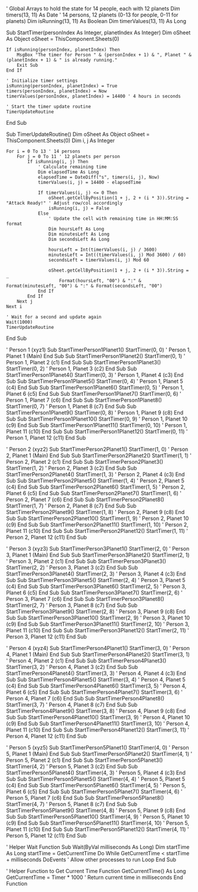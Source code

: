 ' Global Arrays to hold the state for 14 people, each with 12 planets
Dim timers(13, 11) As Date ' 14 persons, 12 planets (0-13 for people, 0-11 for planets)
Dim isRunning(13, 11) As Boolean
Dim timerValues(13, 11) As Long

Sub StartTimer(personIndex As Integer, planetIndex As Integer)
    Dim oSheet As Object
    oSheet = ThisComponent.Sheets(0)

    If isRunning(personIndex, planetIndex) Then
        MsgBox "The timer for Person " & (personIndex + 1) & ", Planet " & (planetIndex + 1) & " is already running."
        Exit Sub
    End If

    ' Initialize timer settings
    isRunning(personIndex, planetIndex) = True
    timers(personIndex, planetIndex) = Now
    timerValues(personIndex, planetIndex) = 14400 ' 4 hours in seconds

    ' Start the timer update routine
    TimerUpdateRoutine
End Sub

Sub TimerUpdateRoutine()
    Dim oSheet As Object
    oSheet = ThisComponent.Sheets(0)
    Dim i, j As Integer

    For i = 0 To 13 ' 14 persons
        For j = 0 To 11 ' 12 planets per person
            If isRunning(i, j) Then
                ' Calculate remaining time
                Dim elapsedTime As Long
                elapsedTime = DateDiff("s", timers(i, j), Now)
                timerValues(i, j) = 14400 - elapsedTime

                If timerValues(i, j) <= 0 Then
                    oSheet.getCellByPosition(1 + j, 2 + (i * 3)).String = "Attack Ready!" ' Adjust row/col accordingly
                    isRunning(i, j) = False
                Else
                    ' Update the cell with remaining time in HH:MM:SS format
                    Dim hoursLeft As Long
                    Dim minutesLeft As Long
                    Dim secondsLeft As Long

                    hoursLeft = Int(timerValues(i, j) / 3600)
                    minutesLeft = Int((timerValues(i, j) Mod 3600) / 60)
                    secondsLeft = timerValues(i, j) Mod 60

                    oSheet.getCellByPosition(1 + j, 2 + (i * 3)).String = _
                        Format(hoursLeft, "00") & ":" & Format(minutesLeft, "00") & ":" & Format(secondsLeft, "00")
                End If
            End If
        Next j
    Next i

    ' Wait for a second and update again
    Wait(1000)
    TimerUpdateRoutine
End Sub

' Person 1 (xyz1)
Sub StartTimerPerson1Planet1()
    StartTimer(0, 0) ' Person 1, Planet 1 (Main)
End Sub
Sub StartTimerPerson1Planet2()
    StartTimer(0, 1) ' Person 1, Planet 2 (c1)
End Sub
Sub StartTimerPerson1Planet3()
    StartTimer(0, 2) ' Person 1, Planet 3 (c2)
End Sub
Sub StartTimerPerson1Planet4()
    StartTimer(0, 3) ' Person 1, Planet 4 (c3)
End Sub
Sub StartTimerPerson1Planet5()
    StartTimer(0, 4) ' Person 1, Planet 5 (c4)
End Sub
Sub StartTimerPerson1Planet6()
    StartTimer(0, 5) ' Person 1, Planet 6 (c5)
End Sub
Sub StartTimerPerson1Planet7()
    StartTimer(0, 6) ' Person 1, Planet 7 (c6)
End Sub
Sub StartTimerPerson1Planet8()
    StartTimer(0, 7) ' Person 1, Planet 8 (c7)
End Sub
Sub StartTimerPerson1Planet9()
    StartTimer(0, 8) ' Person 1, Planet 9 (c8)
End Sub
Sub StartTimerPerson1Planet10()
    StartTimer(0, 9) ' Person 1, Planet 10 (c9)
End Sub
Sub StartTimerPerson1Planet11()
    StartTimer(0, 10) ' Person 1, Planet 11 (c10)
End Sub
Sub StartTimerPerson1Planet12()
    StartTimer(0, 11) ' Person 1, Planet 12 (c11)
End Sub

' Person 2 (xyz2)
Sub StartTimerPerson2Planet1()
    StartTimer(1, 0) ' Person 2, Planet 1 (Main)
End Sub
Sub StartTimerPerson2Planet2()
    StartTimer(1, 1) ' Person 2, Planet 2 (c1)
End Sub
Sub StartTimerPerson2Planet3()
    StartTimer(1, 2) ' Person 2, Planet 3 (c2)
End Sub
Sub StartTimerPerson2Planet4()
    StartTimer(1, 3) ' Person 2, Planet 4 (c3)
End Sub
Sub StartTimerPerson2Planet5()
    StartTimer(1, 4) ' Person 2, Planet 5 (c4)
End Sub
Sub StartTimerPerson2Planet6()
    StartTimer(1, 5) ' Person 2, Planet 6 (c5)
End Sub
Sub StartTimerPerson2Planet7()
    StartTimer(1, 6) ' Person 2, Planet 7 (c6)
End Sub
Sub StartTimerPerson2Planet8()
    StartTimer(1, 7) ' Person 2, Planet 8 (c7)
End Sub
Sub StartTimerPerson2Planet9()
    StartTimer(1, 8) ' Person 2, Planet 9 (c8)
End Sub
Sub StartTimerPerson2Planet10()
    StartTimer(1, 9) ' Person 2, Planet 10 (c9)
End Sub
Sub StartTimerPerson2Planet11()
    StartTimer(1, 10) ' Person 2, Planet 11 (c10)
End Sub
Sub StartTimerPerson2Planet12()
    StartTimer(1, 11) ' Person 2, Planet 12 (c11)
End Sub

' Person 3 (xyz3)
Sub StartTimerPerson3Planet1()
    StartTimer(2, 0) ' Person 3, Planet 1 (Main)
End Sub
Sub StartTimerPerson3Planet2()
    StartTimer(2, 1) ' Person 3, Planet 2 (c1)
End Sub
Sub StartTimerPerson3Planet3()
    StartTimer(2, 2) ' Person 3, Planet 3 (c2)
End Sub
Sub StartTimerPerson3Planet4()
    StartTimer(2, 3) ' Person 3, Planet 4 (c3)
End Sub
Sub StartTimerPerson3Planet5()
    StartTimer(2, 4) ' Person 3, Planet 5 (c4)
End Sub
Sub StartTimerPerson3Planet6()
    StartTimer(2, 5) ' Person 3, Planet 6 (c5)
End Sub
Sub StartTimerPerson3Planet7()
    StartTimer(2, 6) ' Person 3, Planet 7 (c6)
End Sub
Sub StartTimerPerson3Planet8()
    StartTimer(2, 7) ' Person 3, Planet 8 (c7)
End Sub
Sub StartTimerPerson3Planet9()
    StartTimer(2, 8) ' Person 3, Planet 9 (c8)
End Sub
Sub StartTimerPerson3Planet10()
    StartTimer(2, 9) ' Person 3, Planet 10 (c9)
End Sub
Sub StartTimerPerson3Planet11()
    StartTimer(2, 10) ' Person 3, Planet 11 (c10)
End Sub
Sub StartTimerPerson3Planet12()
    StartTimer(2, 11) ' Person 3, Planet 12 (c11)
End Sub

' Person 4 (xyz4)
Sub StartTimerPerson4Planet1()
    StartTimer(3, 0) ' Person 4, Planet 1 (Main)
End Sub
Sub StartTimerPerson4Planet2()
    StartTimer(3, 1) ' Person 4, Planet 2 (c1)
End Sub
Sub StartTimerPerson4Planet3()
    StartTimer(3, 2) ' Person 4, Planet 3 (c2)
End Sub
Sub StartTimerPerson4Planet4()
    StartTimer(3, 3) ' Person 4, Planet 4 (c3)
End Sub
Sub StartTimerPerson4Planet5()
    StartTimer(3, 4) ' Person 4, Planet 5 (c4)
End Sub
Sub StartTimerPerson4Planet6()
    StartTimer(3, 5) ' Person 4, Planet 6 (c5)
End Sub
Sub StartTimerPerson4Planet7()
    StartTimer(3, 6) ' Person 4, Planet 7 (c6)
End Sub
Sub StartTimerPerson4Planet8()
    StartTimer(3, 7) ' Person 4, Planet 8 (c7)
End Sub
Sub StartTimerPerson4Planet9()
    StartTimer(3, 8) ' Person 4, Planet 9 (c8)
End Sub
Sub StartTimerPerson4Planet10()
    StartTimer(3, 9) ' Person 4, Planet 10 (c9)
End Sub
Sub StartTimerPerson4Planet11()
    StartTimer(3, 10) ' Person 4, Planet 11 (c10)
End Sub
Sub StartTimerPerson4Planet12()
    StartTimer(3, 11) ' Person 4, Planet 12 (c11)
End Sub

' Person 5 (xyz5)
Sub StartTimerPerson5Planet1()
    StartTimer(4, 0) ' Person 5, Planet 1 (Main)
End Sub
Sub StartTimerPerson5Planet2()
    StartTimer(4, 1) ' Person 5, Planet 2 (c1)
End Sub
Sub StartTimerPerson5Planet3()
    StartTimer(4, 2) ' Person 5, Planet 3 (c2)
End Sub
Sub StartTimerPerson5Planet4()
    StartTimer(4, 3) ' Person 5, Planet 4 (c3)
End Sub
Sub StartTimerPerson5Planet5()
    StartTimer(4, 4) ' Person 5, Planet 5 (c4)
End Sub
Sub StartTimerPerson5Planet6()
    StartTimer(4, 5) ' Person 5, Planet 6 (c5)
End Sub
Sub StartTimerPerson5Planet7()
    StartTimer(4, 6) ' Person 5, Planet 7 (c6)
End Sub
Sub StartTimerPerson5Planet8()
    StartTimer(4, 7) ' Person 5, Planet 8 (c7)
End Sub
Sub StartTimerPerson5Planet9()
    StartTimer(4, 8) ' Person 5, Planet 9 (c8)
End Sub
Sub StartTimerPerson5Planet10()
    StartTimer(4, 9) ' Person 5, Planet 10 (c9)
End Sub
Sub StartTimerPerson5Planet11()
    StartTimer(4, 10) ' Person 5, Planet 11 (c10)
End Sub
Sub StartTimerPerson5Planet12()
    StartTimer(4, 11) ' Person 5, Planet 12 (c11)
End Sub

' Helper Wait Function
Sub Wait(ByVal milliseconds As Long)
    Dim startTime As Long
    startTime = GetCurrentTime
    Do While GetCurrentTime < startTime + milliseconds
        DoEvents ' Allow other processes to run
    Loop
End Sub

' Helper Function to Get Current Time
Function GetCurrentTime() As Long
    GetCurrentTime = Timer * 1000 ' Return current time in milliseconds
End Function
